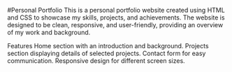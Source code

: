 #Personal Portfolio
This is a personal portfolio website created using HTML and CSS to showcase my skills, projects, and achievements. The website is designed to be clean, responsive, and user-friendly, providing an overview of my work and background.

Features
Home section with an introduction and background.
Projects section displaying details of selected projects.
Contact form for easy communication.
Responsive design for different screen sizes.
